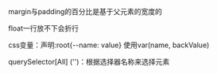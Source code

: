 margin与padding的百分比是基于父元素的宽度的

float一行放不下会折行

css变量：声明:root{--name: value} 使用var(name, backValue)

querySelector[All] ('')：根据选择器名称来选择元素

